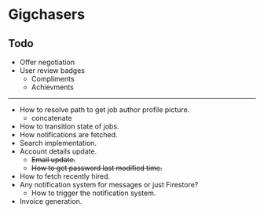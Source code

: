 # Gigchasers

## Todo

- Offer negotiation
- User review badges
  - Compliments
  - Achievments

---

- How to resolve path to get job author profile picture.
    + concatenate
- How to transition state of jobs.
- How notifications are fetched.
- Search implementation.
- Account details update.
    - ~~Email update.~~
    - ~~How to get password last modified time.~~
- How to fetch recently hired.
- Any notification system for messages or just Firestore?
    - How to trigger the notification system.
- Invoice generation.


